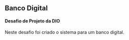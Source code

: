 ## Banco Digital

#### Desafio de Projeto da DIO

Neste desafio foi criado o sistema para um banco digital.
